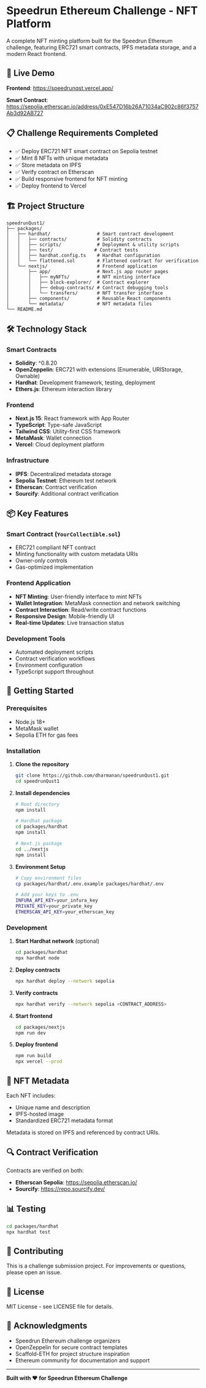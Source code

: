 # Speedrun Ethereum Challenge - NFT Platform

A complete NFT minting platform built for the Speedrun Ethereum challenge, featuring ERC721 smart contracts, IPFS metadata storage, and a modern React frontend.

## 🚀 Live Demo

**Frontend**: https://speedrunqst.vercel.app/

**Smart Contract**: https://sepolia.etherscan.io/address/0xE547D16b26A71034aC902c86f3757Ab3d92AB727

## 📋 Challenge Requirements Completed

- ✅ Deploy ERC721 NFT smart contract on Sepolia testnet
- ✅ Mint 8 NFTs with unique metadata
- ✅ Store metadata on IPFS
- ✅ Verify contract on Etherscan
- ✅ Build responsive frontend for NFT minting
- ✅ Deploy frontend to Vercel

## 🏗️ Project Structure

```
speedrunQust1/
├── packages/
│   ├── hardhat/                 # Smart contract development
│   │   ├── contracts/           # Solidity contracts
│   │   ├── scripts/             # Deployment & utility scripts
│   │   ├── test/               # Contract tests
│   │   ├── hardhat.config.ts    # Hardhat configuration
│   │   └── flattened.sol        # Flattened contract for verification
│   └── nextjs/                  # Frontend application
│       ├── app/                 # Next.js app router pages
│       │   ├── myNFTs/          # NFT minting interface
│       │   ├── block-explorer/  # Contract explorer
│       │   ├── debug-contracts/ # Contract debugging tools
│       │   └── transfers/       # NFT transfer interface
│       ├── components/          # Reusable React components
│       └── metadata/            # NFT metadata files
└── README.md
```

## 🛠️ Technology Stack

### Smart Contracts
- **Solidity**: ^0.8.20
- **OpenZeppelin**: ERC721 with extensions (Enumerable, URIStorage, Ownable)
- **Hardhat**: Development framework, testing, deployment
- **Ethers.js**: Ethereum interaction library

### Frontend
- **Next.js 15**: React framework with App Router
- **TypeScript**: Type-safe JavaScript
- **Tailwind CSS**: Utility-first CSS framework
- **MetaMask**: Wallet connection
- **Vercel**: Cloud deployment platform

### Infrastructure
- **IPFS**: Decentralized metadata storage
- **Sepolia Testnet**: Ethereum test network
- **Etherscan**: Contract verification
- **Sourcify**: Additional contract verification

## 📦 Key Features

### Smart Contract (`YourCollectible.sol`)
- ERC721 compliant NFT contract
- Minting functionality with custom metadata URIs
- Owner-only controls
- Gas-optimized implementation

### Frontend Application
- **NFT Minting**: User-friendly interface to mint NFTs
- **Wallet Integration**: MetaMask connection and network switching
- **Contract Interaction**: Read/write contract functions
- **Responsive Design**: Mobile-friendly UI
- **Real-time Updates**: Live transaction status

### Development Tools
- Automated deployment scripts
- Contract verification workflows
- Environment configuration
- TypeScript support throughout

## 🚀 Getting Started

### Prerequisites
- Node.js 18+
- MetaMask wallet
- Sepolia ETH for gas fees

### Installation

1. **Clone the repository**
   ```bash
   git clone https://github.com/dharmanan/speedrunQust1.git
   cd speedrunQust1
   ```

2. **Install dependencies**
   ```bash
   # Root directory
   npm install

   # Hardhat package
   cd packages/hardhat
   npm install

   # Next.js package
   cd ../nextjs
   npm install
   ```

3. **Environment Setup**
   ```bash
   # Copy environment files
   cp packages/hardhat/.env.example packages/hardhat/.env

   # Add your keys to .env
   INFURA_API_KEY=your_infura_key
   PRIVATE_KEY=your_private_key
   ETHERSCAN_API_KEY=your_etherscan_key
   ```

### Development

1. **Start Hardhat network** (optional)
   ```bash
   cd packages/hardhat
   npx hardhat node
   ```

2. **Deploy contracts**
   ```bash
   npx hardhat deploy --network sepolia
   ```

3. **Verify contracts**
   ```bash
   npx hardhat verify --network sepolia <CONTRACT_ADDRESS>
   ```

4. **Start frontend**
   ```bash
   cd packages/nextjs
   npm run dev
   ```

5. **Deploy frontend**
   ```bash
   npm run build
   npx vercel --prod
   ```

## 🎨 NFT Metadata

Each NFT includes:
- Unique name and description
- IPFS-hosted image
- Standardized ERC721 metadata format

Metadata is stored on IPFS and referenced by contract URIs.

## 🔍 Contract Verification

Contracts are verified on both:
- **Etherscan Sepolia**: https://sepolia.etherscan.io/
- **Sourcify**: https://repo.sourcify.dev/

## 📊 Testing

```bash
cd packages/hardhat
npx hardhat test
```

## 🤝 Contributing

This is a challenge submission project. For improvements or questions, please open an issue.

## 📄 License

MIT License - see LICENSE file for details.

## 🙏 Acknowledgments

- Speedrun Ethereum challenge organizers
- OpenZeppelin for secure contract templates
- Scaffold-ETH for project structure inspiration
- Ethereum community for documentation and support

---

**Built with ❤️ for Speedrun Ethereum Challenge**